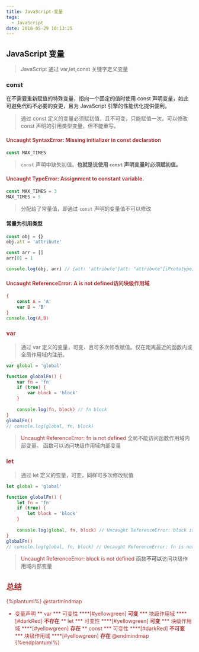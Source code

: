 ```yaml
---
title: JavaScript-变量
tags:
  - JavaScript
date: 2018-05-29 10:13:25
---
```



## JavaScript 变量
> JavaScript 通过 var,let,const 关键字定义变量

### const
在不需要重新赋值的特殊变量，指向一个固定的值时使用 const 声明变量，如此可避免代码不必要的变更，且为 JavaScript 引擎的性能优化提供便利。
> 通过 const 定义的变量必须赋初值，且不可变，只能赋值一次。可以修改 const 声明的引用类型变量，但不能重写。

#### <font color="#a33">Uncaught SyntaxError: Missing initializer in const declaration</font>
```JavaScript
const MAX_TIMES
```
> `const` 声明中缺失初值。**也就是说使用 `const` 声明变量时必须赋初值。**

#### <font color="#a33">Uncaught TypeError: Assignment to constant variable.</font>
```JavaScript
const MAX_TIMES = 3
MAX_TIMES = 5
```
> 分配给了常量值，即通过 `const` 声明的变量值不可以修改

#### 常量为引用类型
```JavaScript
const obj = {}
obj.att = 'attribute'

const arr = []
arr[0] = 1

console.log(obj, arr) // {att: 'attribute'}att: "attribute"[[Prototype]]: Object [1]
```

#### <font color="#a33">Uncaught ReferenceError: A is not defined</b>访问块级作用域
```JavaScript
{
	const A = 'A'
	var B = 'B'
}
console.log(A,B)
```

### var
> 通过 var 定义的变量，可变，且可多次修改赋值。仅在距离最近的函数内或全局作用域内注册。
```JavaScript
var global = 'global'

function globalFn() {
	var fn = 'fn'
	if (true) {
		var block = 'block'
	}
	
	console.log(fn, block) // fn block
}
globalFn()
// console.log(global, fn, block)
```
> <font color="#a33">Uncaught ReferenceError: fn is not defined</font> 全局不能访问函数作用域内部变量。
> 函数可以访问块级作用域内部变量 


### let
> 通过 let 定义的变量，可变，同样可多次修改赋值

```JavaScript
let global = 'global'

function globalFn() {
	let fn = 'fn'
	if (true) {
		let block = 'block'
	}
	
	console.log(global, fn, block) // Uncaught ReferenceError: block is not defined
}
globalFn()
// console.log(global, fn, block) // Uncaught ReferenceError: fn is not defined
```
> <font color="#a33">Uncaught ReferenceError: block is not defined</font> 函数**不可以**访问块级作用域内部变量 

## 总结
{%plantuml%}
@startmindmap
* 变量声明
** var
 *** 可变性
  ****[#yellowgreen] <b>可变</b>
 *** 块级作用域
  ****[#darkRed] <b>不存在</b>
** let
 *** 可变性
  ****[#yellowgreen] <b>可变</b>
 *** 块级作用域
  ****[#yellowgreen] <b>存在</b>
** const
 *** 可变性
  ****[#darkRed] <b>不可变</b>
 *** 块级作用域
  ****[#yellowgreen] <b>存在</b>
@endmindmap
{%endplantuml%}